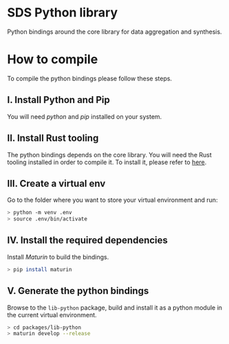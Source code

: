 # SDS Python library

Python bindings around the core library for data aggregation and synthesis.

# How to compile

To compile the python bindings please follow these steps.

## I. Install Python and Pip

You will need _python_ and _pip_ installed on your system.

## II. Install Rust tooling

The python bindings depends on the core library. You will need the Rust tooling installed in order to compile it. To install it, please refer to [here](../core/README.md#i.-install-rust-tooling).

## III. Create a virtual env

Go to the folder where you want to store your virtual environment and run:

```bash
> python -m venv .env
> source .env/bin/activate
```

## IV. Install the required dependencies

Install _Maturin_ to build the bindings.

```bash
> pip install maturin
```

## V. Generate the python bindings

Browse to the `lib-python` package, build and install it as a python module in the current virtual environment.

```bash
> cd packages/lib-python
> maturin develop --release
```
